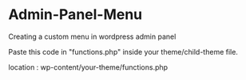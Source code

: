 # Admin-Panel-Menu
Creating a custom menu in wordpress admin panel

Paste this code in "functions.php" inside your theme/child-theme file. 

location : wp-content/your-theme/functions.php
